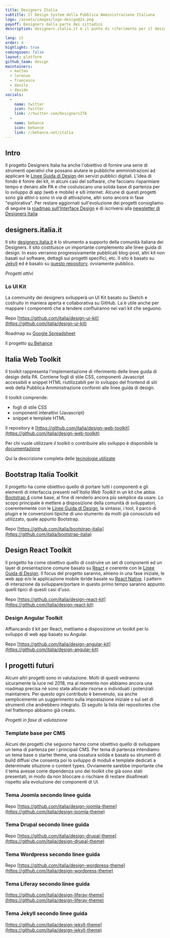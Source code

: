```yaml
---
title: Designers Italia
subtitle: Il Design System della Pubblica Amministrazione Italiana
logo: /assets/images/logo-design@2x.png
payoff: Designers dalla parte dei cittadini
description: designers.italia.it è il punto di riferimento per il design della pubblica amministrazione - linee guida, strumenti e un forum per favorire la collaborazione e promuovere il ruolo dello human centered design nello sviluppo dei servizi pubblici.

lang: it
order: 4
highlight: true
comingsoon: false
layout: platform
github_team: design
maintainers:
  - matteo
  - lorenzo
  - francesco
  - danilo
  - davide
socials:
  -
    name: twitter
    icon: twitter
    link: //twitter.com/DesignersITA
  -
    name: behance
    icon: behance
    link: //behance.net/italia
---
```


## Intro
Il progetto Designers Italia ha anche l'obiettivo di fornire una serie di strumenti operativi che possano aiutare le pubbliche amministrazioni ad applicare le [Linee Guida di Design](https://docs.italia.it/italia/designers-italia/design-linee-guida-docs/) dei servizi pubblici digitali.
L'idea di fondo è fonire dei kit, in alcuni casi del software, che facciano risparmiare tempo e denaro alle PA e che costuiscano una solida base di partenza per lo sviluppo di app (web e mobile) e siti internet.
Alcune di questi progetti sono già attivi o sono in via di attivazione, altri sono ancora in fase "esplorativa".
Per restare aggiornati sull'evoluzione dei progetti consigliamo di seguire la [roadmap sull'Interface Design](https://designers.italia.it/user-interface/) e di iscriversi alla [newsletter di Designers Italia](https://designers.italia.it/)

## designers.italia.it
Il sito [designers.italia.it](https://designers.italia.it/) è lo strumento a supporto della comunità italiana dei Designers.
Il sito costituisce un importante complemento alle linee guida di design. In esso verranno progressivamente pubblicati blog-post, altri kit non basati sul software, dettagli sui progetti specifici, etc.
Il sito è basato su [Jekyll](https://github.com/jekyll/jekyll) ed è basato su [questo repository](https://github.com/italia/designers.italia.it), ovviamente pubblico.

_Progetti attivi_

### Lo UI Kit
La community dei designers svilupperà un UI Kit basato su Sketch e costruito in maniera aperta e collaborativa su GitHub.
La è utile anche per mappare i componenti che a tendere confluiranno nei vari kit che seguono.

Repo
 [https://github.com/italia/design-ui-kit](https://github.com/italia/design-ui-kit)

Roadmap su [Google Spreadsheet](https://docs.google.com/spreadsheets/d/183hI6EBJo3EeiEcQPGZIe3hNN7EerTU5Udk6SkrH2OU/edit?usp=sharing)

Il progetto [su Behance](https://www.behance.net/gallery/53244611/UI-Kit-designers-italia)

## Italia Web Toolkit
Il toolkit rappresenta l'implementazione di riferimento delle linee guida di design della PA.
Contiene fogli di stile CSS, componenti Javascript accessibili e snippet HTML riutilizzabili per lo sviluppo del frontend di siti web della Pubblica Amministrazione conformi alle linee guida di design.

Il toolkit comprende:
- fogli di stile CSS
- componenti interattivi (Javascript)
- snippet e template HTML

Il repository è [https://github.com/italia/design-web-toolkit](https://github.com/italia/design-web-toolkit)

Per chi vuole utilizzare il toolkit o contribuire allo sviluppo è disponibile la [documentazione](https://italia.github.io/design-web-toolkit/)

Qui la descrizione completa delle [tecnologie utilizate](https://italia.github.io/design-web-toolkit/docs/tecnologie.html)

## Bootstrap Italia Toolkit
Il progetto ha come obiettivo quello di portare tutti i componenti e gli elementi di interfaccia presenti nell'_Italia Web Toolkit_ in un kit che abbia [Bootstrap 4](https://github.com/twbs/bootstrap) come base, al fine di renderlo ancora più semplice da usare.
Lo scopo principale è mettere a disposizione della comunità di sviluppatori, coerentemente con le [Linee Guida di Design](https://docs.italia.it/italia/designers-italia/design-linee-guida-docs/), la sintassi, i tool, il parco di plugin e le convenzioni tipiche di uno stumento da molti già conosciuto ed utilizzato, quale appunto Bootstrap.

Repo [https://github.com/italia/bootstrap-italia](https://github.com/italia/bootstrap-italia)

## Design React Toolkit
Il progetto ha come obiettivo quello di costruire un set di componenti ed un layer di presentazione comune basato su [React](https://github.com/facebook/react/) e coerente con le [Linee Guida di Design](https://docs.italia.it/italia/designers-italia/design-linee-guida-docs/).
Il focus del progetto saranno, almeno in una fase iniziale, le web app e/o le applicazione mobile ibride basate su [React Native](https://facebook.github.io/react-native/).
I pattern di interazione da sviluppare/portare in questo primo tempo saranno appunto quelli tipici di questi casi d'uso.

Repo [https://github.com/italia/design-react-kit](https://github.com/italia/design-react-kit)

### Design Angular Toolkit
Affiancando il kit per React, mettiamo a disposizione un toolkit per lo sviluppo di web app basato su Angular.

Repo [https://github.com/italia/design-angular-kit](https://github.com/italia/design-angular-kit)


## I progetti futuri

Alcuni altri progetti sono in valutazione.
Molti di questi vedranno sicuramente la luce nel 2018, ma al momento non abbiamo ancora una roadmap precisa nè sono state allocate risorse o individuati i potenziali maintainers.
Per questo ogni contributo è benvenuto, sia anche semplicemente un suggerimento sulla impostazione iniziale o sul set di strumenti che andrebbero integrato. Di seguito la lista dei repositories che nel frattempo abbiamo già creato.

_Progetti in fase di valutazione_



### Template base per CMS

Alcuni dei progetti che seguono hanno come obiettivo quello di sviluppare un tema di partenza per i principali CMS. Per tema di partenza intendiamo un tema base o starter theme, una ossatura solida e basata su strumenti di build diffusi che consenta poi lo sviluppo di moduli e template dedicati a determinate situzione o content types.
Ovviamente sarebbe importante che il tema avesse come dipendenza uno dei toolkit che già sono stati presentati, in modo da non bloccare o rischiare di restare disallineati rispetto alla evoluzione dei componenti di UI.

### Tema Joomla secondo linee guida

Repo [https://github.com/italia/design-joomla-theme](https://github.com/italia/design-joomla-theme)

### Tema Drupal secondo linee guida

Repo [https://github.com/italia/design-drupal-theme](https://github.com/italia/design-drupal-theme)

### Tema Wordpress secondo linee guida

Repo [https://github.com/italia/design-wordpress-theme](https://github.com/italia/design-wordpress-theme)

### Tema Liferay secondo linee guida
[https://github.com/italia/design-liferay-theme](https://github.com/italia/design-liferay-theme)

### Tema Jekyll secondo linee guida
[https://github.com/italia/design-jekyll-theme](https://github.com/italia/design-jekyll-theme)

